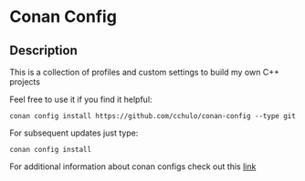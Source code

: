 # Conan Config

## Description
This is a collection of profiles and custom settings to build my own C++ projects

Feel free to use it if you find it helpful:

`conan config install https://github.com/cchulo/conan-config --type git`

For subsequent updates just type:

`conan config install`

For additional information about conan configs check out this 
[link](https://docs.conan.io/en/latest/reference/commands/consumer/config.html)
